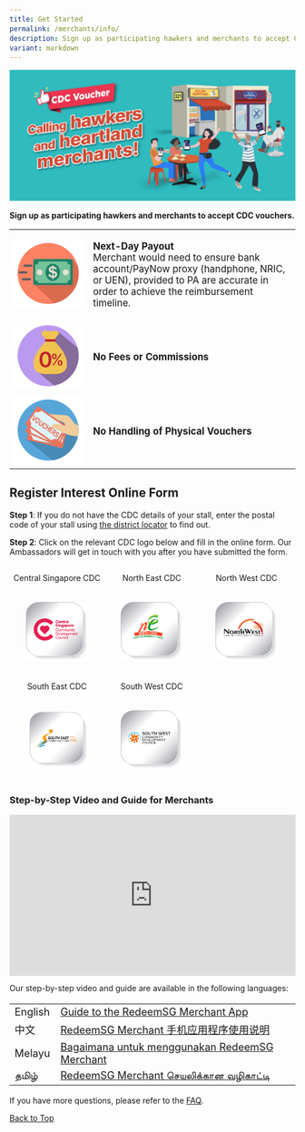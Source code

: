 ```yaml
---
title: Get Started
permalink: /merchants/info/
description: Sign up as participating hawkers and merchants to accept CDC vouchers.
variant: markdown
---
```

<span id="cdcv_page_top"></span>

![Calling hawkers and heartland merchants banner](/images/merchants/merchant-banner.jpg)

**Sign up as participating hawkers and merchants to accept CDC vouchers.**


<table border="0" cellspacing="0" cellpadding="0" style="font-size: 120%;">
<tbody>
	<tr>
			<td style="width:122px !important;"><img src="/images/merchants/next-day-payout.png" alt="Next-Day Payout icon" style="width:120px !important;"></td>
		<td><p><strong>Next-Day Payout</strong><br>Merchant would need to ensure bank account/PayNow proxy (handphone, NRIC, or UEN), provided to PA are accurate in order to achieve the reimbursement timeline.</p></td>
	</tr>
		<tr>
			<td style="width:122px !important;"><img src="/images/merchants/no-commission.png" alt="No Commisions Or Fees icon" style="width:120px !important;"></td>
		<td style="vertical-align: middle;"><p><strong>No Fees or Commissions</strong></p></td>
	</tr>
	<tr>
			<td style="width:122px !important;"><img src="/images/merchants/no-handling-of-physical-vouchers.png" alt="No Handling of Physical Vouchers icon" style="width:120px !important;"></td>
		<td style="vertical-align: middle;"><p><strong>No Handling of Physical Vouchers</strong></p></td>
	</tr>
	</tbody>
</table>
<a id="merchantreginterest"></a>

## Register Interest Online Form

**Step 1**: If you do not have the CDC details of your stall, enter the postal code of your stall using <a href="https://www.pa.gov.sg/our-network/community-development-councils" target="_blank">the district locator</a> to find out.

**Step 2**: Click on the relevant CDC logo below and fill in the online form. Our Ambassadors will get in touch with you after you have submitted the form.

<table style="border-color: white !important; border=0 !important; border-style: hidden !important; table-layout: fixed; width: 100%;" border="0" cellspacing="0" cellpadding="0">
<tbody>
<tr>
<td style="text-align: center; width: 33.33%; border: 0px hidden #ffffff !important;">
<p>Central Singapore CDC</p>
</td>
<td style="text-align: center; width: 33.33%; border: 0px hidden #ffffff !important;">
<p>North East CDC</p>
</td>
<td style="text-align: center; width: 33.33%; border: 0px hidden #ffffff !important;">
<p>North West CDC</p>
</td>
</tr>
<tr>
<td style="text-align: center; width: 33.33%; border: 0px hidden #ffffff !important;">
<p><a href="https://go.gov.sg/csmerchantreg" target="_blank"><img src="/images/cdc-button.png" alt="Central Singapore CDC" style="width:110px !important;"></a></p>
</td>
<td style="text-align: center; width: 33.33%; border: 0px hidden #ffffff !important;">
<p><a href="https://go.gov.sg/nemerchantreg" target="_blank"><img src="/images/ne-button.png" alt="North East CDC" style="width:110px !important;"></a></p>
</td>
<td style="text-align: center; width: 33.33%; border: 0px hidden #ffffff !important;">
<p><a href="https://go.gov.sg/nwmerchantreg" target="_blank"><img src="/images/nw-button.png" alt="North West CDC" style="width:110px !important;"></a></p>
</td>
</tr>
<tr>
<td style="text-align: center; width: 33.33%; border: 0px hidden #ffffff !important;">
<p>South East CDC</p>
</td>
<td style="text-align: center; width: 33.33%; border: 0px hidden #ffffff !important;">
<p>South West CDC</p>
</td>
<td style="text-align: center; width: 33.33%; border: 0px hidden #ffffff !important;">&nbsp;</td>
</tr>
<tr>
<td style="text-align: center; width: 33.33%; border: 0px hidden #ffffff !important;">
<p><a href="https://go.gov.sg/semerchantreg" target="_blank"><img src="/images/se-button.png" alt="South East CDC" style="width:110px !important;"></a></p>
</td>
<td style="text-align: center; width: 33.33%; border: 0px hidden #ffffff !important;">
<p><a href="https://go.gov.sg/swmerchantreg" target="_blank"><img src="/images/sw-button.png" alt="South West CDC" style="width:110px !important;"></a></p>
</td>
<td style="text-align: center; width: 33.33%; border: 0px hidden #ffffff !important;">&nbsp;</td>
</tr>
</tbody>
</table>

### Step-by-Step Video and Guide for Merchants

<style>
 .youtubecontainer {
    position: relative;
    width: 100%;
    height: 0;
    padding-bottom: 56.25%;
}
.youtubevideo {
    position: absolute;
    top: 0;
    left: 0;
    width: 100%;
    height: 100%;
}
</style>
	


<div class="youtubecontainer">
<iframe class="youtubevideo" src="https://www.youtube.com/embed/TGKaiyk4M-U" title="YouTube video player" frameborder="0" allow="accelerometer; autoplay; clipboard-write; encrypted-media; gyroscope; picture-in-picture" allowfullscreen=""></iframe></div>


Our step-by-step video and guide are available in the following languages:

<table border="0" cellspacing="0" cellpadding="0" style="font-size: 130%;">
<tbody>
<tr>
<td> English </td><td> <a href="/merchants/merchant-guide-english">Guide to the RedeemSG Merchant App</a></td>
</tr>
<tr>
<td> 中文 </td><td> <a href="/merchants/merchant-guide-chinese">RedeemSG Merchant 手机应用程序使用说明</a></td>
</tr>
<tr>
<td> Melayu </td><td> <a href="/merchants/merchant-guide-malay">Bagaimana untuk menggunakan RedeemSG Merchant</a></td>
</tr>
<tr>
<td>தமிழ் </td><td> <a href="/merchants/merchant-guide-tamil">RedeemSG Merchant செயலிக்கான வழிகாட்டி</a></td>
</tr></tbody>
</table>



If you have more questions, please refer to the [FAQ](/merchants/faq).

[Back to Top](#cdcv_page_top)